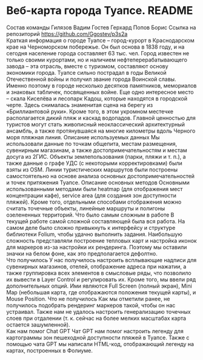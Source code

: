 # Веб-карта города Туапсе. README  
Состав команды 
Гилязов Вадим 
Гостев Герхард 
Попов Борис 
Ссылка на репозиторий 
https://github.com/Ggostev/p3s2a  
Краткая информация о городе 
Туапсе – город-курорт в Краснодарском крае на Черноморском побережье. Он был 
основа в 1838 году, и на сегодня население города составляет 63 тыс. чел. Город 
известен не только своими курортами, но и наличием нефтеперерабатывающего 
завода – эта отрасль, вместе с туризмом, составляют основу экономики города. 
Туапсе сильно пострадал в годы Великой Отечественной войны и получил звание 
города Воинской славы. Именно поэтому в городе несколько десятков памятников, 
мемориалов и знаковых табличек, посвященных войне. Еще одно интересное 
место – скала Киселёва и лесопарк Кадош, которые находятся в городской черте. 
Здесь снималась знаменитая сцена на берегу из «Бриллиантовой руки». Кроме 
того, в этом укромном местечке располагается дикий пляж и каскад водопадов. 
Главной ценностью для туристов могут стать живописный неоклассический 
архитектурный ансамбль, а также протянувшаяся на многие километры вдоль 
Черного моря пляжная линия. 
Описание используемых данных 
Мы использовали данные по точкам общепита, местам размещения, сувенирным 
магазинам, а также достопримечательностям и местам досуга из 2ГИС. 
Объекты землепользования (парки, пляжи и т. п.), а также данные о графе УДС (с 
некоторыми корректировками) были взяты из OSM. 
Линии туристических маршрутов были построены самостоятельно на основе 
анализа основных достопримечательностей и точек притяжения Туапсе. 
Описание основных методов 
Основными использованными методами были heatmap (для отображения мест 
концентрации кафе), service area (для создания зон доступности пляжей). Кроме 
того, отдельными способами отображения можно считать точечные объекты, 
линейные маршруты и полигоны озелененных территорий. 
Что было самым сложным в работе 
В текущей работе самой сложной составляющей была вся работа. На самом деле 
было сложно привыкнуть к интерфейсу и структуре библиотеки Folium, чтобы 
удачно выполнить задания. Наибольшую сложность представляли построение 
тепловых карт и настройка иконок для маркеров из-за настройки их рендеринга. 
Поэтому мы оставили значки на белом фоне, как это предполагается дефолтно.  
Что получилось 
У нас получилось настроить всплывающие надписи для сувенирных магазинов, 
отелей, отображение адреса при нажатии, а также группировка всех элементов в 
смысловые ряды, что позволило их вывести в Layer Control и регулировать их. 
Кроме того, мы ввели ряд дополнительных опций. Ими являются Full Screen 
(полный экран), Mini Map (небольшая карта, где отображаются положения текущей 
карты), и Mouse Position. 
Что не получилось 
Как мы отметили ранее, не получилось подобрать рендеринг маркеров такой, 
чтобы он нас устраивал. Также нам не удалось настроить генерализацию 
точечных слоев при отдалении (т. к. сейчас на более мелких масштабах карта 
остается зашумленной).  
Как нам помог Chat GPT 
Чат GPT нам помог настроить легенду для картограммы зон пешеходной 
доступности пляжей в Туапсе. Также с помощью чата GPT мы написали HTML-код, 
отображающий легенду на картах, построенных в Фолиуме.

